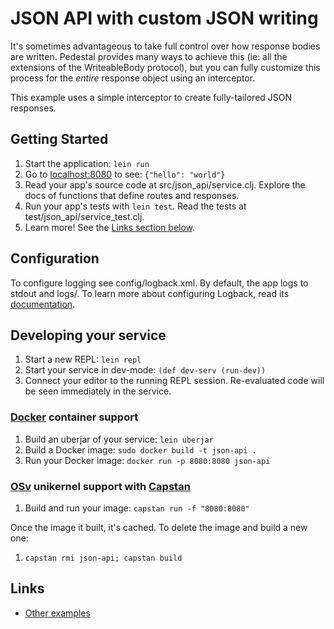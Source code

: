 
# JSON API with custom JSON writing

It's sometimes advantageous to take full control over how response bodies
are written.  Pedestal provides many ways to achieve this
(ie: all the extensions of the WriteableBody protocol), but you can fully
customize this process for the _entire_ response object using an interceptor.

This example uses a simple interceptor to create fully-tailored JSON responses.


## Getting Started

1. Start the application: `lein run`
2. Go to [localhost:8080](http://localhost:8080/) to see: `{"hello": "world"}`
3. Read your app's source code at src/json_api/service.clj. Explore the docs of functions
   that define routes and responses.
4. Run your app's tests with `lein test`. Read the tests at test/json_api/service_test.clj.
5. Learn more! See the [Links section below](#links).


## Configuration

To configure logging see config/logback.xml. By default, the app logs to stdout and logs/.
To learn more about configuring Logback, read its [documentation](http://logback.qos.ch/documentation.html).


## Developing your service

1. Start a new REPL: `lein repl`
2. Start your service in dev-mode: `(def dev-serv (run-dev))`
3. Connect your editor to the running REPL session.
   Re-evaluated code will be seen immediately in the service.

### [Docker](https://www.docker.com/) container support

1. Build an uberjar of your service: `lein uberjar`
2. Build a Docker image: `sudo docker build -t json-api .`
3. Run your Docker image: `docker run -p 8080:8080 json-api`

### [OSv](http://osv.io/) unikernel support with [Capstan](http://osv.io/capstan/)

1. Build and run your image: `capstan run -f "8080:8080"`

Once the image it built, it's cached.  To delete the image and build a new one:

1. `capstan rmi json-api; capstan build`


## Links
* [Other examples](https://github.com/pedestal/samples)

